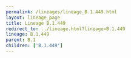 ```yaml
---
permalink: /lineages/lineage_B.1.449.html
layout: lineage_page
title: Lineage B.1.449
redirect_to: ../lineage.html?lineage=B.1.449
lineage: B.1.449
parent: B.1
children: ['B.1.449']
---
```

